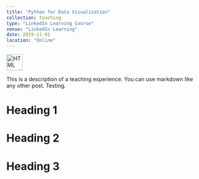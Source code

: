 ```yaml
---
title: "Python for Data Visualization"
collection: teaching
type: "LinkedIn Learning Course"
venue: "LinkedIn Learning"
date: 2019-11-01
location: "Online"
---
```


<a href="default.asp">
  <img src="smiley.gif" alt="HTML tutorial" style="width:42px;height:42px;border:0">
</a>

This is a description of a teaching experience. You can use markdown like any other post. Testing. 

Heading 1
======

Heading 2
======

Heading 3
======
